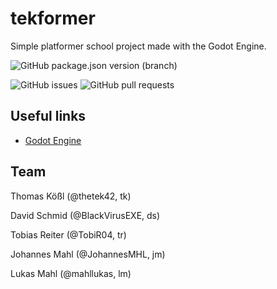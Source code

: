 # tekformer

Simple platformer school project made with the Godot Engine.

![GitHub package.json version (branch)](https://img.shields.io/github/package-json/v/thetek42/tekformer/master)

![GitHub issues](https://img.shields.io/github/issues/thetek42/tekformer)
![GitHub pull requests](https://img.shields.io/github/issues-pr/thetek42/tekformer)


## Useful links

- [Godot Engine](https://godotengine.org)



## Team

Thomas Kößl (@thetek42, tk)

David Schmid (@BlackVirusEXE, ds)

Tobias Reiter (@TobiR04, tr)

Johannes Mahl (@JohannesMHL, jm)

Lukas Mahl (@mahllukas, lm)
